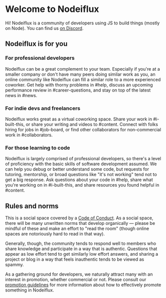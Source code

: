 # Welcome to Nodeiflux

Hi! Nodeiflux is a community of developers using JS to build things (mostly on Node). You can find us [on Discord](https://discord.gg/vUsrbjd).

## Nodeiflux is for you

### For professional developers

Nodeiflux can be a great complement to your team. Especially if you're at a smaller company or don't have many peers doing similar work as you, an online community like Nodeiflux can fill a similar role to a more experienced coworker. Get help with thorny problems in #help, discuss an upcoming performance review in #career-questions, and stay on top of the latest news in #news.

### For indie devs and freelancers

Nodeiflux works great as a virtual coworking space. Share your work in #i-built-this, or share your writing and videos to #content. Connect with folks hiring for jobs in #job-board, or find other collaborators for non-commercial work in #collaborators.

### For those learning to code

Nodeiflux is largely comprised of professional developers, so there's a level of proficiency with the basic skills of software development assumed. We can help you debug or better understand some code, but requests for tutoring, mentorship, or broad questions like "it's not working" tend not to get a big response. Ask questions about your code in #help, share what you're working on in #i-built-this, and share resources you found helpful in #content.

## Rules and norms

This is a social space covered by a [Code of Conduct](./CONDUCT.md). As a social space, there will be many unwritten norms that develop organically — please be mindful of these and make an effort to "read the room" (though online spaces are notoriously hard to read in that way).

Generally, though, the community tends to respond well to members who share knowledge and participate in a way that is authentic. Questions that appear as low effort tend to get similarly low effort answers, and sharing a project or blog in a way that feels inauthentic tends to be viewed as spammy.

As a gathering ground for developers, we naturally attract many with an interest in promotion, whether commercial or not. Please consult our [promotion guidelines](./promotion.md) for more information about how to effectively promote something in Nodeiflux.
